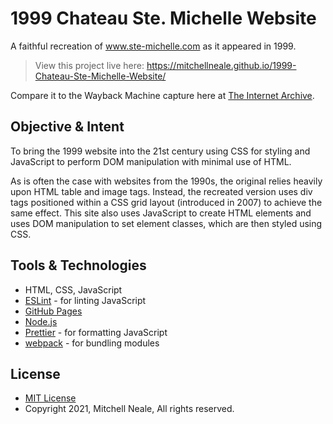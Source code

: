 # 1999 Chateau Ste. Michelle Website
A faithful recreation of www.ste-michelle.com as it appeared in 1999. 

> View this project live here: https://mitchellneale.github.io/1999-Chateau-Ste-Michelle-Website/

Compare it to the Wayback Machine capture here at [The Internet Archive](https://web.archive.org/web/19990125103520/http://www.ste-michelle.com/).

## Objective & Intent
To bring the 1999 website into the 21st century using CSS for styling and JavaScript to perform DOM manipulation with minimal use of HTML.

As is often the case with websites from the 1990s, the original relies heavily upon HTML table and image tags. Instead, the recreated version uses div tags positioned within a CSS grid layout (introduced in 2007) to achieve the same effect. This site also uses JavaScript to create HTML elements and uses DOM manipulation to set element classes, which are then styled using CSS.

## Tools & Technologies
- HTML, CSS, JavaScript
- [ESLint](http://eslint.org/) - for linting JavaScript
- [GitHub Pages](https://pages.github.com/)
- [Node.js](https://nodejs.org/en/)
- [Prettier](https://prettier.io/) - for formatting JavaScript
- [webpack](https://webpack.js.org/) - for bundling modules


## License
* [MIT License](https://opensource.org/licenses/MIT)
* Copyright 2021, Mitchell Neale, All rights reserved.
